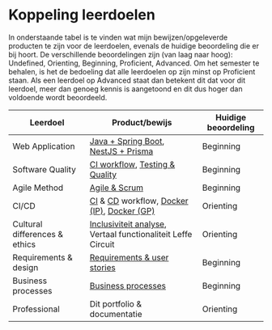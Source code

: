 # Koppeling leerdoelen

In onderstaande tabel is te vinden wat mijn bewijzen/opgeleverde producten te zijn voor de leerdoelen, evenals de huidige beoordeling die er bij hoort. De verschillende beoordelingen zijn (van laag naar hoog): Undefined, Orienting, Beginning, Proficient, Advanced. Om het semester te behalen, is het de bedoeling dat alle leerdoelen op zijn minst op Proficient staan. Als een leerdoel op Advanced staat dan betekent dit dat voor dit leerdoel, meer dan genoeg kennis is aangetoond en dit dus hoger dan voldoende wordt beoordeeld.

| Leerdoel                      | Product/bewijs                                                                                                           | Huidige beoordeling |
| ----------------------------- | ------------------------------------------------------------------------------------------------------------------------ | ------------------- |
| Web Application               | [Java + Spring Boot](ip/java-+-spring-boot.md), [NestJS + Prisma](broken-reference)                                      | Beginning           |
| Software Quality              | [CI workflow](ip/ci-workflow.md), [Testing & Quality](ip/testing-and-quality.md)                                         | Beginning           |
| Agile Method                  | [Agile & Scrum](gp/agile-and-scrum.md)                                                                                   | Beginning           |
| CI/CD                         | [CI](ip/ci-workflow.md) & [CD](ip/cd-workflow.md) workflow, [Docker (IP)](ip/docker.md), [Docker (GP)](broken-reference) | Orienting           |
| Cultural differences & ethics | [Inclusiviteit analyse](broken-reference), Vertaal functionaliteit Leffe Circuit                                         | Orienting           |
| Requirements & design         | [Requirements & user stories](gp/requirements-and-user-stories.md)                                                       | Beginning           |
| Business processes            | [Business processes](gp/business-processen.md)                                                                           | Beginning           |
| Professional                  | Dit portfolio & documentatie                                                                                             | Orienting           |
